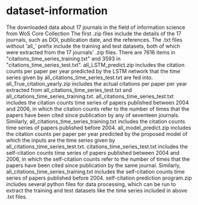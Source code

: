 # dataset-information
The downloaded data about 17 journals in the field of information science from WoS Core Collection
The first .zip files include the details of the 17 journals, such as DOI, publication date, and the references.
The .txt files without 'all_' prefix include the training and test datasets, both of which were extracted from the 17 journals' .zip files.
There are 7616 items in "citations_time_series_training.txt" and 3593 in "citations_time_series_test.txt".
all_LSTM_predict.zip includes the citation counts per paper per year predicted by the LSTM network that the time series given by all_citations_time_series_test.txt are fed into.
all_True_citation_yearly.zip includes the actual citations per paper per year extracted from all_citations_time_series_test.txt and all_citations_time_series_training.txt.
all_citations_time_series_test.txt includes the citation counts time series of papers published between 2004 and 2006, in which the citation counts refer to the number of times that the papers have been cited since publication by any of seventeen journals.
Similarly, all_citations_time_series_training.txt includes the citation counts time series of papers published before 2004.
all_model_predict.zip includes the citation counts per paper per year predicted by the proposed model of which the inputs are the time series given by all_citations_time_series_test.txt.
citations_time_series_test.txt includes the self-citation counts time series of papers published between 2004 and 2006, in which the self-citation counts refer to the number of times that the papers have been cited since publication by the same journal.
Similarly, all_citations_time_series_training.txt includes the self-citation counts time series of papers published before 2004.
self-citation prediction program.zip includes several python files for data processing, which can be run to extract the training and test datasets like the time series included in above .txt files.

